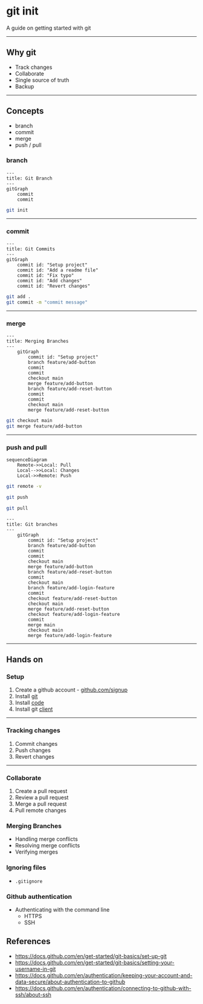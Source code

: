 # git init

A guide on getting started with git

---

## Why git

- Track changes
- Collaborate
- Single source of truth
- Backup

---

## Concepts

- branch
- commit
- merge
- push / pull

### branch

```mermaid
---
title: Git Branch
---
gitGraph
    commit
    commit
```

```bash
git init
```

---

### commit

```mermaid
---
title: Git Commits
---
gitGraph
    commit id: "Setup project"
    commit id: "Add a readme file"
    commit id: "Fix typo"
    commit id: "Add changes"
    commit id: "Revert changes"
```

```bash
git add .
git commit -m "commit message"
```

---

### merge

```mermaid
---
title: Merging Branches
---
    gitGraph
        commit id: "Setup project"
        branch feature/add-button
        commit
        commit
        checkout main
        merge feature/add-button
        branch feature/add-reset-button
        commit
        commit
        checkout main
        merge feature/add-reset-button
```

```bash
git checkout main
git merge feature/add-button
```

---

### push and pull

```mermaid
sequenceDiagram
    Remote->>Local: Pull
    Local-->>Local: Changes
    Local->>Remote: Push
```

```bash
git remote -v
```

```bash
git push
```

```bash
git pull
```

```mermaid
---
title: Git branches
---
    gitGraph
        commit id: "Setup project"
        branch feature/add-button
        commit
        commit
        checkout main
        merge feature/add-button
        branch feature/add-reset-button
        commit
        checkout main
        branch feature/add-login-feature
        commit
        checkout feature/add-reset-button
        checkout main
        merge feature/add-reset-button
        checkout feature/add-login-feature
        commit
        merge main
        checkout main
        merge feature/add-login-feature
```

---

## Hands on

### Setup

1. Create a github account - [github.com/signup](https://github.com/signup)
1. Install [git](https://git-scm.com/downloads/win)
1. Install [code](https://apps.microsoft.com/detail/xp9khm4bk9fz7q)
1. Install git [client](https://desktop.github.com/download/)

---

### Tracking changes

1. Commit changes
2. Push changes
3. Revert changes

---

### Collaborate

1. Create a pull request
2. Review a pull request
3. Merge a pull request
4. Pull remote changes

### Merging Branches

- Handling merge conflicts
- Resolving merge conflicts
- Verifying merges

### Ignoring files

- `.gitignore`

### Github authentication

- Authenticating with the command line
    - HTTPS
    - SSH

## References

- https://docs.github.com/en/get-started/git-basics/set-up-git
- https://docs.github.com/en/get-started/git-basics/setting-your-username-in-git
- https://docs.github.com/en/authentication/keeping-your-account-and-data-secure/about-authentication-to-github
- https://docs.github.com/en/authentication/connecting-to-github-with-ssh/about-ssh
